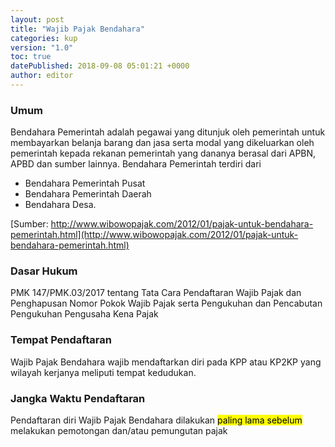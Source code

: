 ```yaml
---
layout: post
title: "Wajib Pajak Bendahara"
categories: kup
version: "1.0"
toc: true
datePublished: 2018-09-08 05:01:21 +0000
author: editor
---
```

### Umum 
Bendahara Pemerintah adalah pegawai yang ditunjuk oleh pemerintah untuk membayarkan belanja barang dan jasa serta modal yang dikeluarkan oleh pemerintah kepada rekanan pemerintah yang dananya berasal dari APBN, APBD dan sumber lainnya.
Bendahara Pemerintah terdiri dari 
* Bendahara Pemerintah Pusat
* Bendahara Pemerintah Daerah
* Bendahara Desa.

[Sumber: http://www.wibowopajak.com/2012/01/pajak-untuk-bendahara-pemerintah.html](http://www.wibowopajak.com/2012/01/pajak-untuk-bendahara-pemerintah.html)

### Dasar Hukum

PMK 147/PMK.03/2017 tentang Tata Cara Pendaftaran Wajib Pajak dan Penghapusan Nomor Pokok Wajib Pajak serta Pengukuhan dan Pencabutan Pengukuhan Pengusaha Kena Pajak

### Tempat Pendaftaran

Wajib Pajak Bendahara wajib mendaftarkan diri pada KPP atau KP2KP yang wilayah kerjanya meliputi tempat kedudukan.

### Jangka Waktu Pendaftaran
Pendaftaran diri Wajib Pajak Bendahara dilakukan <mark>paling lama sebelum</mark> melakukan pemotongan dan/atau pemungutan pajak
